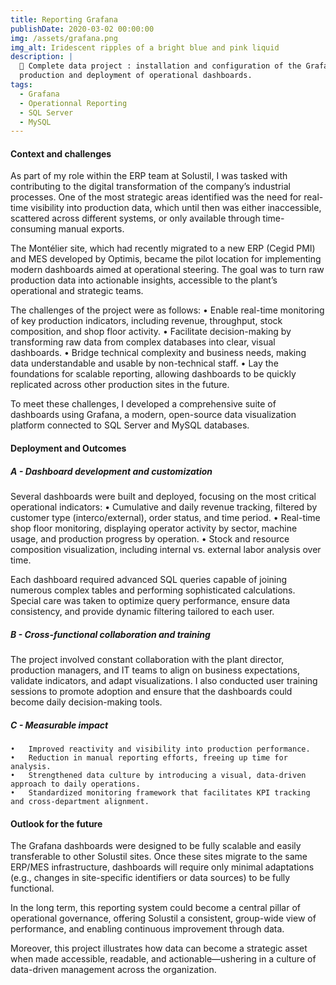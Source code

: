 ```yaml
---
title: Reporting Grafana
publishDate: 2020-03-02 00:00:00
img: /assets/grafana.png
img_alt: Iridescent ripples of a bright blue and pink liquid
description: |
  🧠 Complete data project : installation and configuration of the Grafana environment,
  production and deployment of operational dashboards.
tags:
  - Grafana
  - Operationnal Reporting
  - SQL Server
  - MySQL
---
```


#### Context and challenges

As part of my role within the ERP team at Solustil, I was tasked with contributing to the digital transformation of the company’s industrial processes. One of the most strategic areas identified was the need for real-time visibility into production data, which until then was either inaccessible, scattered across different systems, or only available through time-consuming manual exports.

The Montélier site, which had recently migrated to a new ERP (Cegid PMI) and MES developed by Optimis, became the pilot location for implementing modern dashboards aimed at operational steering. The goal was to turn raw production data into actionable insights, accessible to the plant’s operational and strategic teams.

The challenges of the project were as follows:
	•	Enable real-time monitoring of key production indicators, including revenue, throughput, stock composition, and shop floor activity.
	•	Facilitate decision-making by transforming raw data from complex databases into clear, visual dashboards.
	•	Bridge technical complexity and business needs, making data understandable and usable by non-technical staff.
	•	Lay the foundations for scalable reporting, allowing dashboards to be quickly replicated across other production sites in the future.

To meet these challenges, I developed a comprehensive suite of dashboards using Grafana, a modern, open-source data visualization platform connected to SQL Server and MySQL databases.


#### Deployment and Outcomes

##### A - Dashboard development and customization

Several dashboards were built and deployed, focusing on the most critical operational indicators:
	•	Cumulative and daily revenue tracking, filtered by customer type (interco/external), order status, and time period.
	•	Real-time shop floor monitoring, displaying operator activity by sector, machine usage, and production progress by operation.
	•	Stock and resource composition visualization, including internal vs. external labor analysis over time.

Each dashboard required advanced SQL queries capable of joining numerous complex tables and performing sophisticated calculations. Special care was taken to optimize query performance, ensure data consistency, and provide dynamic filtering tailored to each user.


##### B - Cross-functional collaboration and training

The project involved constant collaboration with the plant director, production managers, and IT teams to align on business expectations, validate indicators, and adapt visualizations. I also conducted user training sessions to promote adoption and ensure that the dashboards could become daily decision-making tools.


##### C - Measurable impact
	•	Improved reactivity and visibility into production performance.
	•	Reduction in manual reporting efforts, freeing up time for analysis.
	•	Strengthened data culture by introducing a visual, data-driven approach to daily operations.
	•	Standardized monitoring framework that facilitates KPI tracking and cross-department alignment.


#### Outlook for the future

The Grafana dashboards were designed to be fully scalable and easily transferable to other Solustil sites. Once these sites migrate to the same ERP/MES infrastructure, dashboards will require only minimal adaptations (e.g., changes in site-specific identifiers or data sources) to be fully functional.

In the long term, this reporting system could become a central pillar of operational governance, offering Solustil a consistent, group-wide view of performance, and enabling continuous improvement through data.

Moreover, this project illustrates how data can become a strategic asset when made accessible, readable, and actionable—ushering in a culture of data-driven management across the organization.